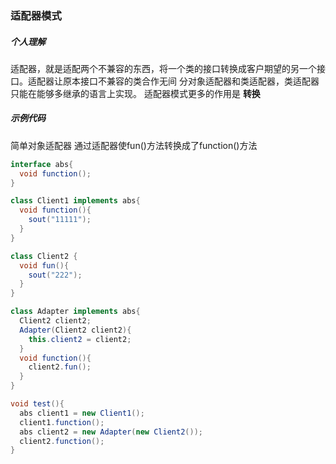 ### 适配器模式

##### 个人理解

适配器，就是适配两个不兼容的东西，将一个类的接口转换成客户期望的另一个接口。适配器让原本接口不兼容的类合作无间
分对象适配器和类适配器，类适配器只能在能够多继承的语言上实现。
适配器模式更多的作用是 **转换**

##### 示例代码

简单对象适配器
通过适配器使fun()方法转换成了function()方法

```java
interface abs{
  void function();
}

class Client1 implements abs{
  void function(){
    sout("11111");
  }
}

class Client2 {
  void fun(){
    sout("222");
  }
}

class Adapter implements abs{
  Client2 client2;
  Adapter(Client2 client2){
    this.client2 = client2;
  }
  void function(){
    client2.fun();
  }
}

void test(){
  abs client1 = new Client1();
  client1.function();
  abs client2 = new Adapter(new Client2());
  client2.function();
}
```
